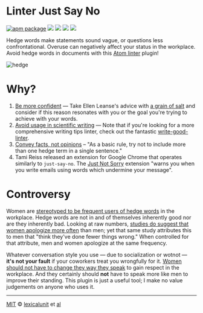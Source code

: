 # Linter Just Say No

[![apm package][apm-ver-link]][releases]
[![][travis-ci-badge]][travis-ci]
[![][david-badge]][david]
[![][dl-badge]][apm-pkg-link]
[![][mit-badge]][mit]

Hedge words make statements sound vague, or questions less confrontational. Overuse can negatively affect your status in the workplace. Avoid hedge words in documents with this [Atom linter][atom-linter] plugin!

![hedge][screenshot]

# Why?

1. [Be more confident][just-say-no] &mdash; Take Ellen Leanse's advice with [a grain of salt][ellen-leanse] and consider if this reason resonates with you or the goal you're trying to achieve with your words.
1. [Avoid usage in scientific writing][bio-hedge] &mdash; Note that if you're looking for a more comprehensive writing tips linter, check out the fantastic [write-good-linter][write-good].
1. [Convey facts, not opinions][convey-facts] &ndash; "As a basic rule, try not to include more than one hedge term in a single sentence."
1. Tami Reiss released an extension for Google Chrome that operates similarly to `just-say-no`. The [Just Not Sorry][just-not-sorry] extension "warns you when you write emails using words which undermine your message".

# Controversy

Women are [stereotyped to be frequent users of hedge words][frequent-use] in the workplace. Hedge words are not in and of themselves inherently good nor are they inherently bad. Looking at raw numbers, [studies do suggest that women apologize more often][more-often] than men; yet that same study attributes this to men that "think they've done fewer things wrong." When controlled for that attribute, men and women apologize at the same frequency.

Whatever conversation style you use &mdash; due to socialization or wotnot &mdash; **it's not your fault** if your coworkers treat you wrongfully for it. [Women should not have to change they way they speak][force-change] to gain respect in the workplace. And they certainly should **not** have to speak more like men to improve their standing. This plugin is just a useful tool; I make no value judgements on anyone who uses it.

---

[MIT][mit] © [lexicalunit][author] et [al][contributors]

[mit]:              http://opensource.org/licenses/MIT
[author]:           http://github.com/lexicalunit
[contributors]:     https://github.com/lexicalunit/linter-just-say-no/graphs/contributors
[releases]:         https://github.com/lexicalunit/linter-just-say-no/releases
[mit-badge]:        https://img.shields.io/apm/l/linter-just-say-no.svg
[apm-pkg-link]:     https://atom.io/packages/linter-just-say-no
[apm-ver-link]:     https://img.shields.io/apm/v/linter-just-say-no.svg
[dl-badge]:         http://img.shields.io/apm/dm/linter-just-say-no.svg
[travis-ci-badge]:  https://travis-ci.org/lexicalunit/linter-just-say-no.svg?branch=master
[travis-ci]:        https://travis-ci.org/lexicalunit/linter-just-say-no
[david-badge]:      https://david-dm.org/lexicalunit/linter-just-say-no.svg
[david]:            https://david-dm.org/lexicalunit/linter-just-say-no

[screenshot]:       https://cloud.githubusercontent.com/assets/1903876/8438901/461129e6-1f2e-11e5-828f-4b88e1ffffc1.png
[just-say-no]:      http://women2.com/2014/02/17/just-say/
[ellen-leanse]:     http://www.businessinsider.com/workplace-advice-for-women-not-to-use-the-word-just-is-terrible-2015-7
[bio-hedge]:        http://www.biomedicaleditor.com/hedging.html
[convey-facts]:     http://expertedge.aje.com/2013/01/22/editing-tip-of-the-week-avoiding-multiple-hedge-terms/
[frequent-use]:     http://www.livescience.com/6621-kids-learn-gender-stereotypes-home.html
[more-often]:       http://www.livescience.com/8698-study-reveals-women-apologize.html
[write-good]:       https://atom.io/packages/linter-write-good
[atom-linter]:      https://atom.io/packages/linter
[just-not-sorry]:   https://github.com/cyrusinnovation/just-not-sorry
[force-change]:     http://www.themarysue.com/new-chrome-app-not-sorry/

